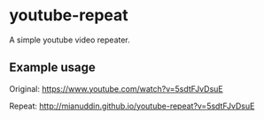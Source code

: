# youtube-repeat
A simple youtube video repeater.

## Example usage
Original: https://www.youtube.com/watch?v=5sdtFJvDsuE

Repeat: http://mianuddin.github.io/youtube-repeat?v=5sdtFJvDsuE
